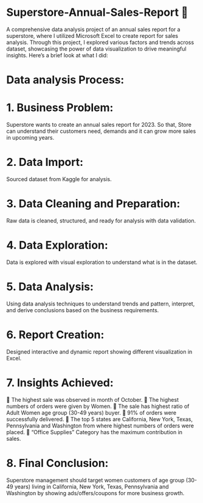 # Superstore-Annual-Sales-Report 🚀

A comprehensive data analysis project of an annual sales report for a superstore, where I utilized Microsoft Excel to create report for sales analysis. Through this project, I explored various factors and trends across dataset, showcasing the power of data visualization to drive meaningful insights.
Here’s a brief look at what I did:

# Data analysis Process: 
# 1.	Business Problem: 
Superstore wants to create an annual sales report for 2023. So that, Store can understand their customers need, demands and it can grow more sales in upcoming years.
# 2.	Data Import:  
Sourced dataset from Kaggle for analysis.
# 3.	Data Cleaning and Preparation: 
Raw data is cleaned, structured, and ready for analysis with data validation. 
# 4.	Data Exploration:  
Data is explored with visual exploration to understand what is in the dataset. 
# 5.	Data Analysis: 
Using data analysis techniques to understand trends and pattern, interpret, and derive conclusions based on the business requirements.
# 6.	Report Creation:  
Designed interactive and dynamic report showing different visualization in Excel.
# 7.	Insights Achieved:  
	The highest sale was observed in month of October.
	The highest numbers of orders were given by Women.
	The sale has highest ratio of Adult Women age group (30-49 years) buyer.
	 91% of orders were successfully delivered.
	The top 5 states are California, New York, Texas, Pennsylvania and Washington from where highest numbers of orders were placed.
	“Office Supplies” Category has the maximum contribution in sales. 

# 8.	Final Conclusion: 
Superstore management should target women customers of age group (30-49 years) living in California, New York, Texas, Pennsylvania and Washington by showing ads/offers/coupons for more business growth.
